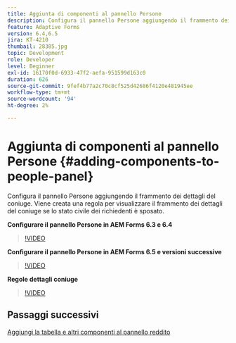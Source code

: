 ```yaml
---
title: Aggiunta di componenti al pannello Persone
description: Configura il pannello Persone aggiungendo il frammento dei dettagli del coniuge. Viene creata una regola per visualizzare il frammento dei dettagli del coniuge se lo stato civile dei richiedenti è sposato.
feature: Adaptive Forms
version: 6.4,6.5
jira: KT-4210
thumbail: 28385.jpg
topic: Development
role: Developer
level: Beginner
exl-id: 16170f0d-6933-47f2-aefa-951599d163c0
duration: 626
source-git-commit: 9fef4b77a2c70c8cf525d42686f4120e481945ee
workflow-type: tm+mt
source-wordcount: '94'
ht-degree: 2%

---
```


# Aggiunta di componenti al pannello Persone {#adding-components-to-people-panel}

Configura il pannello Persone aggiungendo il frammento dei dettagli del coniuge. Viene creata una regola per visualizzare il frammento dei dettagli del coniuge se lo stato civile dei richiedenti è sposato.

**Configurare il pannello Persone in AEM Forms 6.3 e 6.4**

>[!VIDEO](https://video.tv.adobe.com/v/22193?quality=12&learn=on)

**Configurare il pannello Persone in AEM Forms 6.5 e versioni successive**

>[!VIDEO](https://video.tv.adobe.com/v/28385?quality=12&learn=on)

**Regole dettagli coniuge**

>[!VIDEO](https://video.tv.adobe.com/v/22195?quality=12&learn=on)

## Passaggi successivi

[Aggiungi la tabella e altri componenti al pannello reddito](./adding-table-to-income-panel.md)
